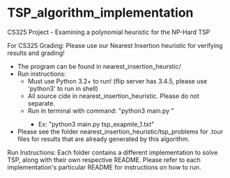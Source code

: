 # TSP_algorithm_implementation
CS325 Project - Examining a polynomial heuristic for the NP-Hard TSP

For CS325 Grading:
Please use our Nearest Insertion heuristic for verifying results and grading!
- The program can be found in nearest_insertion_heurstic/
- Run instructions: 
  - Must use Python 3.2+ to run! (flip server has 3.4.5, please use 'python3' to run in shell)
  - All source cide in nearest_insertion_heuristic. Please do not separate.
  - Run in terminal with command: "python3 main.py <file name>"
    - Ex: "python3 main.py tsp_exapmle_1.txt"
- Please see the folder nearest_insertion_heuristic/tsp_problems for .tour files for results that are already generated by this algorithm.

Run Instructions:
Each folder contains a different implementation to solve TSP, along with their own respective README. Please refer to each implementation's particular README for instructions on how to run.
